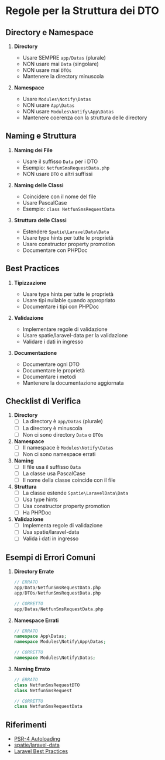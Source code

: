 # Regole per la Struttura dei DTO

## Directory e Namespace

1. **Directory**
   - Usare SEMPRE `app/Datas` (plurale)
   - NON usare mai `Data` (singolare)
   - NON usare mai `DTOs`
   - Mantenere la directory minuscola

2. **Namespace**
   - Usare `Modules\Notify\Datas`
   - NON usare `App\Datas`
   - NON usare `Modules\Notify\App\Datas`
   - Mantenere coerenza con la struttura delle directory

## Naming e Struttura

1. **Naming dei File**
   - Usare il suffisso `Data` per i DTO
   - Esempio: `NetfunSmsRequestData.php`
   - NON usare `DTO` o altri suffissi

2. **Naming delle Classi**
   - Coincidere con il nome del file
   - Usare PascalCase
   - Esempio: `class NetfunSmsRequestData`

3. **Struttura delle Classi**
   - Estendere `Spatie\LaravelData\Data`
   - Usare type hints per tutte le proprietà
   - Usare constructor property promotion
   - Documentare con PHPDoc

## Best Practices

1. **Tipizzazione**
   - Usare type hints per tutte le proprietà
   - Usare tipi nullable quando appropriato
   - Documentare i tipi con PHPDoc

2. **Validazione**
   - Implementare regole di validazione
   - Usare spatie/laravel-data per la validazione
   - Validare i dati in ingresso

3. **Documentazione**
   - Documentare ogni DTO
   - Documentare le proprietà
   - Documentare i metodi
   - Mantenere la documentazione aggiornata

## Checklist di Verifica

1. **Directory**
   - [ ] La directory è `app/Datas` (plurale)
   - [ ] La directory è minuscola
   - [ ] Non ci sono directory `Data` o `DTOs`

2. **Namespace**
   - [ ] Il namespace è `Modules\Notify\Datas`
   - [ ] Non ci sono namespace errati

3. **Naming**
   - [ ] Il file usa il suffisso `Data`
   - [ ] La classe usa PascalCase
   - [ ] Il nome della classe coincide con il file

4. **Struttura**
   - [ ] La classe estende `Spatie\LaravelData\Data`
   - [ ] Usa type hints
   - [ ] Usa constructor property promotion
   - [ ] Ha PHPDoc

5. **Validazione**
   - [ ] Implementa regole di validazione
   - [ ] Usa spatie/laravel-data
   - [ ] Valida i dati in ingresso

## Esempi di Errori Comuni

1. **Directory Errate**
   ```php
   // ERRATO
   app/Data/NetfunSmsRequestData.php
   app/DTOs/NetfunSmsRequestData.php
   
   // CORRETTO
   app/Datas/NetfunSmsRequestData.php
   ```

2. **Namespace Errati**
   ```php
   // ERRATO
   namespace App\Datas;
   namespace Modules\Notify\App\Datas;
   
   // CORRETTO
   namespace Modules\Notify\Datas;
   ```

3. **Naming Errato**
   ```php
   // ERRATO
   class NetfunSmsRequestDTO
   class NetfunSmsRequest
   
   // CORRETTO
   class NetfunSmsRequestData
   ```

## Riferimenti

- [PSR-4 Autoloading](https://www.php-fig.org/psr/psr-4/)
- [spatie/laravel-data](https://github.com/spatie/laravel-data)
- [Laravel Best Practices](https://laravel.com/docs/best-practices) 
